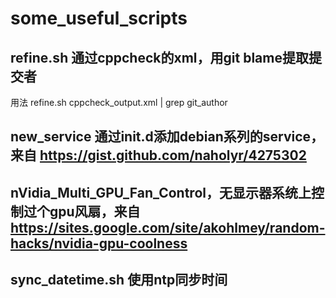 # some_useful_scripts
## refine.sh 通过cppcheck的xml，用git blame提取提交者
用法 refine.sh cppcheck_output.xml | grep git_author
## new_service 通过init.d添加debian系列的service，来自 https://gist.github.com/naholyr/4275302
## nVidia_Multi_GPU_Fan_Control，无显示器系统上控制过个gpu风扇，来自 https://sites.google.com/site/akohlmey/random-hacks/nvidia-gpu-coolness
## sync_datetime.sh 使用ntp同步时间
